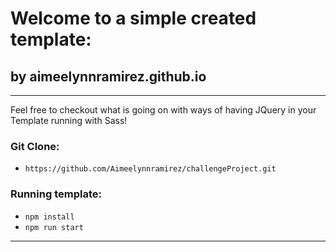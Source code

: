# Welcome to a simple created template:
##  by aimeelynnramirez.github.io 

------------------------------
Feel free to checkout what is going on with ways of having JQuery in your Template running with Sass! 

### Git Clone:
- `https://github.com/Aimeelynnramirez/challengeProject.git`
### Running template:
- `npm install`
- `npm run start` 


------------------------------

